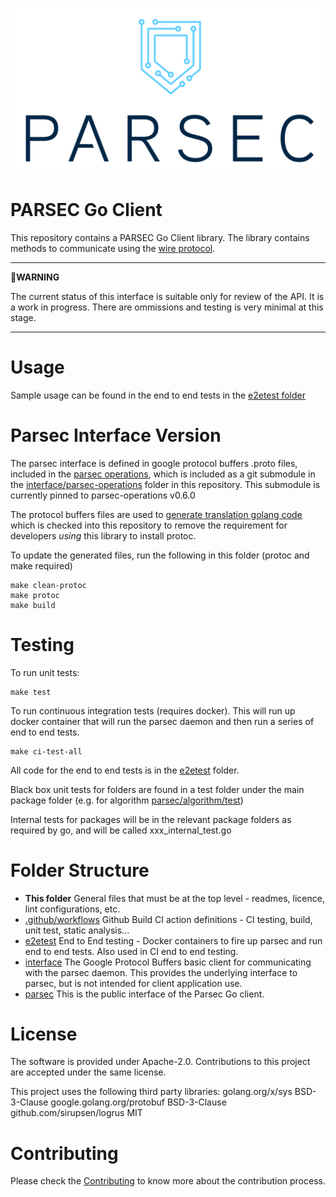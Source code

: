 <!--
  -- Copyright 2021 Contributors to the Parsec project.
  -- SPDX-License-Identifier: Apache-2.0

  --
  -- Licensed under the Apache License, Version 2.0 (the "License"); you may
  -- not use this file except in compliance with the License.
  -- You may obtain a copy of the License at
  --
  -- http://www.apache.org/licenses/LICENSE-2.0
  --
  -- Unless required by applicable law or agreed to in writing, software
  -- distributed under the License is distributed on an "AS IS" BASIS, WITHOUT
  -- WARRANTIES OR CONDITIONS OF ANY KIND, either express or implied.
  -- See the License for the specific language governing permissions and
  -- limitations under the License.
--->

![PARSEC logo](./parsec-logo.png)
# PARSEC Go Client

This repository contains a PARSEC Go Client library.
The library contains methods to communicate using the [wire protocol](https://parallaxsecond.github.io/parsec-book/parsec_client/wire_protocol.html).

---
:imp:**WARNING** 

The current status of this interface is suitable only for review of the API.  It is a work in progress.  There are ommissions and testing is very minimal at this stage.

---

# Usage

Sample usage can be found in the end to end tests in the [e2etest folder](https://github.com/jn9e9/parsec-client-go/tree/master/e2etest)

# Parsec Interface Version

The parsec interface is defined in google protocol buffers .proto files, included in the [parsec operations](https://github.com/parallaxsecond/parsec-operations), which is included as a git submodule in the [interface/parsec-operations](https://github.com/jn9e9/parsec-client-go/tree/master/interface/parsec-operations) folder in this repository.  This submodule is currently pinned to parsec-operations v0.6.0

The protocol buffers files are used to [generate translation golang code](https://github.com/jn9e9/parsec-client-go/tree/master/interface/operations) which is checked into this repository to remove the requirement for developers *using* this library to install protoc.

To update the generated files, run the following in this folder (protoc and make required)

```
make clean-protoc
make protoc
make build
```

# Testing

To run unit tests:

```
make test
```

To run continuous integration tests (requires docker).  This will run up docker container that will run the parsec daemon and then run a series of end to end tests.  

``` 
make ci-test-all
```

All code for the end to end tests is in the [e2etest](https://github.com/jn9e9/parsec-client-go/tree/master/e2etest) folder.

Black box unit tests for folders are found in a test folder under the main package folder (e.g. for algorithm [parsec/algorithm/test](https://github.com/jn9e9/parsec-client-go/tree/master/parsec/algorithm/test))

Internal tests for packages will be in the relevant package folders as required by go, and will be called xxx_internal_test.go

# Folder Structure

- **This folder** General files that must be at the top level - readmes, licence, lint configurations, etc.
- [.github/workflows](https://github.com/jn9e9/parsec-client-go/tree/master/.github/workflows) Github Build CI action definitions - CI testing, build, unit test, static analysis...
- [e2etest](https://github.com/jn9e9/parsec-client-go/tree/master/e2etest) End to End testing - Docker containers to fire up parsec and run end to end tests.  Also used in CI end to end testing.
- [interface](https://github.com/jn9e9/parsec-client-go/tree/master/interface) The Google Protocol Buffers basic client for communicating with the parsec daemon.  This provides the underlying interface to parsec, but is not intended for client application use.
- [parsec](https://github.com/jn9e9/parsec-client-go/tree/master/parsec) This is the public interface of the Parsec Go client.

# License

The software is provided under Apache-2.0. Contributions to this project are accepted under the same license.

This project uses the following third party libraries:
golang.org/x/sys BSD-3-Clause
google.golang.org/protobuf BSD-3-Clause
github.com/sirupsen/logrus MIT


# Contributing

Please check the [Contributing](CONTRIBUTING.md) to know more about the contribution process.
